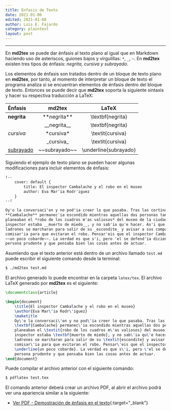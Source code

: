 ```yaml
---
title: Enfasis de Texto
date: 2021-01-06
edited: 2021-01-08
author: Luis E. Fajardo
category: plaintext
layout: post
---
```

***
En **md2tex** se puede dar énfasis al texto plano al igual que en Markdown haciendo uso de asteriscos, 
guiones bajos y virgulillas: `*`, `_`, `~`. En **md2tex** existen tres tipos de énfasis: _negrita, cursiva
y subrayado_.

Los elementos de énfasis son tratados dentro de un bloque de texto plano en **md2tex**, por tanto, al 
momento de interpretar un bloque de texto el programa analiza si se encuentran elementos de énfasis 
dentro del bloque de texto. Entonces se puede decir que **md2tex** soporta la siguiente sintaxis y hacer 
su respectiva traducción a LaTeX:

Énfasis		|	**md2tex**	|	LaTeX
:-----------|:-------------:|:---------------:
**negrita**	|\*\*negrita\*\*|\textbf{negrita}
			|\_\_negrita\_\_|\textbf{negrita}
_cursiva_	|\*cursiva\*	|\textit{cursiva}
			|\_cursiva\_	|\textit{cursiva}
<u>subrayado</u>|\~\~subrayado\~\~|\underline{subrayado}


Siguiendo el ejemplo de texto plano se pueden hacer algunas modificaciones para incluir elementos de
énfasis:

```md
!--
    cover: default {
        title: El inspector Cambalache y el robo en el museo
        author: Eva Mar'ia Rodr'iguez
    }
--!

Oy'o la conversaci'on y no pod'ia creer lo que pasaba. Tras las cortinas, el inspector 
**Cambalache** permanec'ia escondido mientras aquellas dos personas tan siniestras 
planeaban el *robo de los cuadros m'as valiosos* del museo de la ciudad. El pobre 
inspector estaba __muerto de miedo__, y no sab'ia qu'e hacer. As'i que esper'o a que los 
ladrones se marcharan para salir de su _escondite_ y avisar a sus compa~neros de la 
comisar'ia para que evitaran el robo. Pensar'eis que el inspector Cambalache era 
~~un poco cobarde~~. La verdad es que s'i, pero 'el se defend'ia diciendo que era una 
persona prudente y que pensaba bien las cosas antes de actuar.
```

Asumiendo que el texto anterior está dentro de un archivo llamado `test.md` puede escribir
el siguiente comando desde la terminal:
```bash
$ ./md2tex test.md
```
El archivo generado lo puede encontrar en la carpeta `latex/tex`.
El archivo LaTeX generado por **md2tex** es el siguiente:

```latex
\documentclass{article}

\begin{document}
	\title{El inspector Cambalache y el robo en el museo}
	\author{Eva Mar\'ia Rodr\'iguez}
	\maketitle
	Oy\'o la conversaci\'on y no pod\'ia creer lo que pasaba. Tras las cortinas, el inspector 
	\textbf{Cambalache} permanec\'ia escondido mientras aquellas dos personas tan siniestras 
	planeaban el \textit{robo de los cuadros m\'as valiosos} del museo de la ciudad. El pobre 
	inspector estaba \textbf{muerto de miedo}, y no sab\'ia qu\'e hacer. As\'i que esper\'o a que los 
	ladrones se marcharan para salir de su \textit{escondite} y avisar a sus compa\~neros de la 
	comisar\'ia para que evitaran el robo. Pensar\'eis que el inspector Cambalache era 
	\underline{un poco cobarde}. La verdad es que s\'i, pero \'el se defend\'ia diciendo que era una 
	persona prudente y que pensaba bien las cosas antes de actuar.
\end{document}
```

Puede compilar el archivo anterior con el siguiente comando:
```bash
$ pdflatex test.tex
```

El comando anterior deberá crear un archivo PDF, al abrir el archivo podrá ver una apariencia
similar a la siguiente:

<!-- <embed src="../assets/pdf/text_emphasis_demo.pdf" height="450" width="800"> -->
<!-- {% pdf "../assets/pdf/text_emphasis_demo.pdf" no_link %} -->
- [Ver PDF - Demostración de énfasis en el texto][1]{:target="_blank"}

[1]: ../assets/pdf/text_emphasis_demo.pdf 